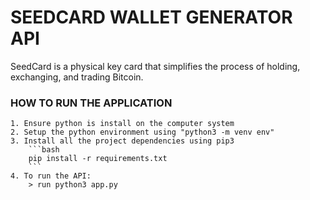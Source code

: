 # SEEDCARD WALLET GENERATOR API

SeedCard is a physical key card that simplifies the process of 
holding, exchanging, and trading Bitcoin.

### HOW TO RUN THE APPLICATION
```
1. Ensure python is install on the computer system
2. Setup the python environment using "python3 -m venv env"
3. Install all the project dependencies using pip3
    ```bash
    pip install -r requirements.txt
    ```
4. To run the API:
    > run python3 app.py
```